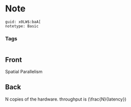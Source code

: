 # Note
```
guid: x0LW$:baA[
notetype: Basic
```

### Tags
```
```

## Front
Spatial Parallelism

## Back
N copies of the hardware.
throughput is \(\frac{N}{latency}\)
